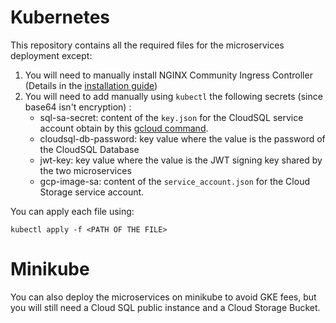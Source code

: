 # Kubernetes

This repository contains all the required files for the microservices deployment except:
1. You will need to manually install NGINX Community Ingress Controller (Details in the [installation guide](https://kubernetes.github.io/ingress-nginx/deploy/))
2. You will need to add manually using `kubectl` the following secrets (since base64 isn't encryption) :
   * sql-sa-secret: content of the `key.json` for the CloudSQL service account obtain by this [gcloud command](https://cloud.google.com/sql/docs/mysql/connect-kubernetes-engine#service_account_key_file).
   * cloudsql-db-password: key value where the value is the password of the CloudSQL Database
   * jwt-key: key value where the value is the JWT signing key shared by the two microservices
   * gcp-image-sa: content of the `service_account.json` for the Cloud Storage service account.

You can apply each file using:
````
kubectl apply -f <PATH OF THE FILE>
````

# Minikube

You can also deploy the microservices on minikube to avoid GKE fees, but you will still need a Cloud SQL public instance and a Cloud Storage Bucket.
